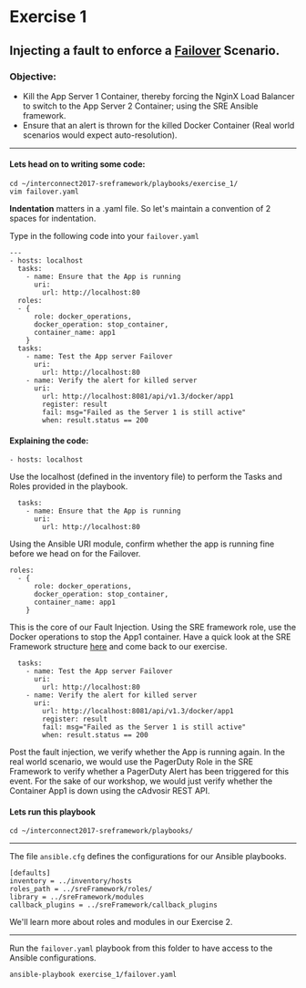 # Exercise 1

## Injecting a fault to enforce a [Failover](https://en.wikipedia.org/wiki/Failover) Scenario.

### Objective:

* Kill the App Server 1 Container, thereby forcing the NginX Load Balancer to switch to the App Server 2 Container; using the SRE Ansible framework.
* Ensure that an alert is thrown for the killed Docker Container (Real world scenarios would expect auto-resolution).

---

#### Lets head on to writing some code:

```shell
cd ~/interconnect2017-sreframework/playbooks/exercise_1/
vim failover.yaml
```

**Indentation** matters in a .yaml file. So let's maintain a convention of 2 spaces for indentation.

Type in the following code into your `failover.yaml`

```shell
---
- hosts: localhost
  tasks:
    - name: Ensure that the App is running
      uri:
        url: http://localhost:80
  roles:
  - {
      role: docker_operations,
      docker_operation: stop_container,
      container_name: app1
    }
  tasks:
    - name: Test the App server Failover
      uri:
        url: http://localhost:80
    - name: Verify the alert for killed server
      uri:
        url: http://localhost:8081/api/v1.3/docker/app1
        register: result
        fail: msg="Failed as the Server 1 is still active"
        when: result.status == 200

```

#### Explaining the code:

```shell
- hosts: localhost
```
Use the localhost (defined in the inventory file) to perform the Tasks and Roles provided in the playbook.

```shell
  tasks:
    - name: Ensure that the App is running
      uri:
        url: http://localhost:80
```
Using the Ansible URI module, confirm whether the app is running fine before we head on for the Failover.

```shell
roles:
  - {
      role: docker_operations,
      docker_operation: stop_container,
      container_name: app1
    }
```
This is the core of our Fault Injection. Using the SRE framework role, use the Docker operations to stop the App1 container. Have a quick look at the SRE Framework structure [here](https://github.com/CDSLab/interconnect2017-sreframework/tree/master/sreFramework) and come back to our exercise.

```shell
  tasks:
    - name: Test the App server Failover
      uri:
        url: http://localhost:80
    - name: Verify the alert for killed server
      uri:
        url: http://localhost:8081/api/v1.3/docker/app1
        register: result
        fail: msg="Failed as the Server 1 is still active"
        when: result.status == 200
```      
Post the fault injection, we verify whether the App is running again.
In the real world scenario, we would use the PagerDuty Role in the SRE Framework to verify whether a PagerDuty Alert has been triggered for this event. For the sake of our workshop, we would just verify whether the Container App1 is down using the cAdvosir REST API.

#### Lets run this playbook

```shell
cd ~/interconnect2017-sreframework/playbooks/
```
---

The file `ansible.cfg` defines the configurations for our Ansible playbooks.

```shell
[defaults]
inventory = ../inventory/hosts
roles_path = ../sreFramework/roles/
library = ../sreFramework/modules
callback_plugins = ../sreFramework/callback_plugins
```

We'll learn more about roles and modules in our Exercise 2.

---

Run the `failover.yaml` playbook from this folder to have access to the Ansible configurations.

```shell
ansible-playbook exercise_1/failover.yaml
```

